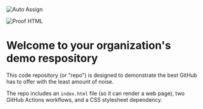 ![Auto Assign](https://github.com/Day-3-Bits/demo-repository/actions/workflows/auto-assign.yml/badge.svg)

![Proof HTML](https://github.com/Day-3-Bits/demo-repository/actions/workflows/proof-html.yml/badge.svg)

# Welcome to your organization's demo respository
This code repository (or "repo") is designed to demonstrate the best GitHub has to offer with the least amount of noise.

The repo includes an `index.html` file (so it can render a web page), two GitHub Actions workflows, and a CSS stylesheet dependency.
